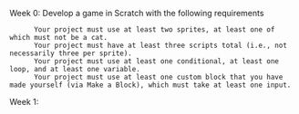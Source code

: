 Week 0: Develop a game in Scratch with the following requirements

          Your project must use at least two sprites, at least one of which must not be a cat.
          Your project must have at least three scripts total (i.e., not necessarily three per sprite).
          Your project must use at least one conditional, at least one loop, and at least one variable.
          Your project must use at least one custom block that you have made yourself (via Make a Block), which must take at least one input.

Week 1:
